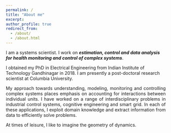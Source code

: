 ```yaml
---
permalink: /
title: "About me"
excerpt: 
author_profile: true
redirect_from: 
  - /about/
  - /about.html
---
```


I am a systems scientist. I work on ***estimation, control and data analysis for health monitoring and control of complex systems***.

I obtained my PhD in Electrical Engineering from Indian Institute of Technology Gandhinagar in 2018. I am presently a post-doctoral research scientist at Columbia University.

<div style="text-align: justify">
My approach towards understanding, modeling, monitoring and controlling complex systems places emphasis on accounting for interactions between individual units. I have worked on a
range of interdisciplinary problems in industrial control systems, cognitive engineering and smart grid. In each of these applications, I exploit domain knowledge and extract
information from data to efficiently solve problems.
</div>

At times of leisure, I like to imagine the geometry of dynamics.